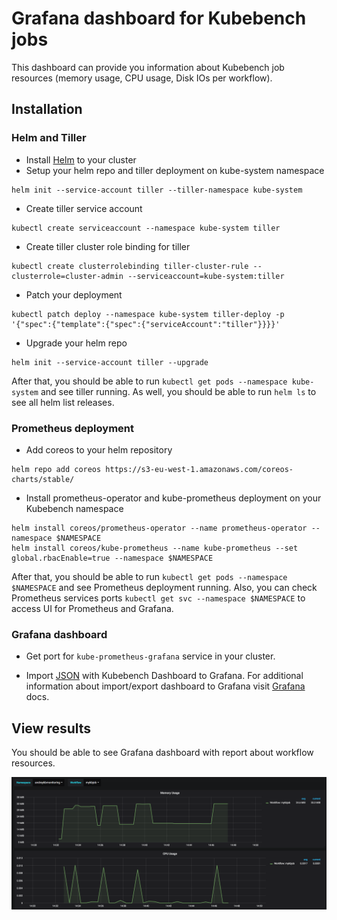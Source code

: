 # Grafana dashboard for Kubebench jobs

This dashboard can provide you information about Kubebench job resources (memory usage, CPU usage, Disk IOs per workflow).

## Installation

### Helm and Tiller

* Install [Helm](https://github.com/kubernetes/helm/blob/master/docs/install.md) to your cluster
* Setup your helm repo and tiller deployment on kube-system namespace

```
helm init --service-account tiller --tiller-namespace kube-system
```

* Create tiller service account

```
kubectl create serviceaccount --namespace kube-system tiller
```

* Create tiller cluster role binding for tiller

```
kubectl create clusterrolebinding tiller-cluster-rule --clusterrole=cluster-admin --serviceaccount=kube-system:tiller
```

* Patch your deployment

```
kubectl patch deploy --namespace kube-system tiller-deploy -p '{"spec":{"template":{"spec":{"serviceAccount":"tiller"}}}}'
```

* Upgrade your helm repo

```
helm init --service-account tiller --upgrade
```

After that, you should be able to run ```kubectl get pods --namespace kube-system``` and see tiller running.
As well, you should be able to run ```helm ls``` to see all helm list releases.

### Prometheus deployment

* Add coreos to your helm repository

```
helm repo add coreos https://s3-eu-west-1.amazonaws.com/coreos-charts/stable/
```

* Install prometheus-operator and kube-prometheus deployment on your Kubebench namespace

```
helm install coreos/prometheus-operator --name prometheus-operator --namespace $NAMESPACE
helm install coreos/kube-prometheus --name kube-prometheus --set global.rbacEnable=true --namespace $NAMESPACE
```

After that, you should be able to run ```kubectl get pods --namespace $NAMESPACE``` and see Prometheus deployment running.
Also, you can check Prometheus services ports ```kubectl get svc --namespace $NAMESPACE``` to access UI for Prometheus and Grafana. 

### Grafana dashboard

* Get port for ```kube-prometheus-grafana``` service in your cluster.

* Import [JSON](kubebench-dashboard.json) with Kubebench Dashboard to Grafana.
For additional information about import/export dashboard to Grafana visit [Grafana](http://docs.grafana.org/reference/export_import/) docs.

## View results

You should be able to see Grafana dashboard with report about workflow resources.

![Kubebench Dashboard](images/kubebench_dashboard.png)